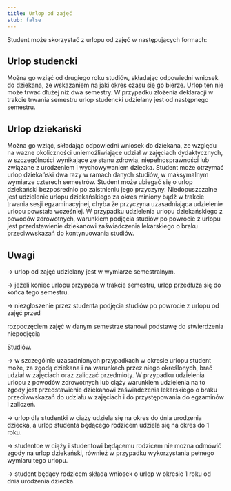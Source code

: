 ```yaml
---
title: Urlop od zajęć
stub: false
---
```

Student może skorzystać z urlopu od zajęć w następujących formach:

## Urlop studencki

Można go wziąć od drugiego roku studiów, składając odpowiedni wniosek do dziekana, ze wskazaniem na jaki okres czasu się go bierze. Urlop ten nie może trwać dłużej niż dwa semestry. W przypadku złożenia deklaracji w trakcie trwania semestru urlop studencki udzielany jest od następnego semestru.

## Urlop dziekański 

Można go wziąć, składając odpowiedni wniosek do dziekana, ze względu na ważne okoliczności uniemożliwiające udział w zajęciach dydaktycznych, w szczególności wynikające ze stanu zdrowia, niepełnosprawności lub związane z urodzeniem i wychowywaniem dziecka. Student może otrzymać urlop dziekański dwa razy w ramach danych studiów, w maksymalnym wymiarze czterech semestrów. Student może ubiegać się o urlop dziekański bezpośrednio po zaistnieniu jego przyczyny. Niedopuszczalne jest udzielenie urlopu dziekańskiego za okres miniony bądź w trakcie trwania sesji egzaminacyjnej, chyba że przyczyna uzasadniająca udzielenie urlopu powstała wcześniej. W przypadku udzielenia urlopu dziekańskiego z powodów zdrowotnych, warunkiem podjęcia studiów po powrocie z urlopu jest przedstawienie dziekanowi zaświadczenia lekarskiego o braku przeciwwskazań do kontynuowania studiów.

## Uwagi

→ urlop od zajęć udzielany jest w wymiarze semestralnym.

→ jeżeli koniec urlopu przypada w trakcie semestru, urlop przedłuża się do końca tego semestru.

→ niezgłoszenie przez studenta podjęcia studiów po powrocie z urlopu od zajęć przed

rozpoczęciem zajęć w danym semestrze stanowi podstawę do stwierdzenia niepodjęcia

Studiów.

→ w szczególnie uzasadnionych przypadkach w okresie urlopu student może, za zgodą dziekana i na warunkach przez niego określonych, brać udział w zajęciach oraz zaliczać przedmioty. W przypadku udzielenia urlopu z powodów zdrowotnych lub ciąży warunkiem udzielenia na to zgody jest przedstawienie dziekanowi zaświadczenia lekarskiego o braku przeciwwskazań do udziału w zajęciach i do przystępowania do egzaminów i zaliczeń.

→ urlop dla studentki w ciąży udziela się na okres do dnia urodzenia dziecka, a urlop studenta będącego rodzicem udziela się na okres do 1 roku.

→ studentce w ciąży i studentowi będącemu rodzicem nie można odmówić zgody na urlop dziekański, również w przypadku wykorzystania pełnego wymiaru tego urlopu.

→ student będący rodzicem składa wniosek o urlop w okresie 1 roku od dnia urodzenia dziecka.